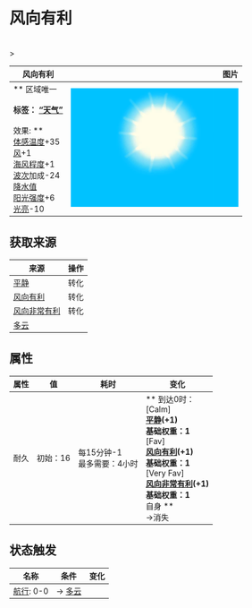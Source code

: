 # 风向有利  
>   
<br>  
>   
  
  风向有利  |   图片   
 ----  |  ----:   
 ** 区域唯一 **<br><br>**标签：**	[“天气”](tag_Weather.md)<br><br>** 效果: **<br>[体感温度](TemperaturePerceived.md)+35<br>[风](Wind.md)+1<br>[海风程度](SeaAgitation.md)+1<br>[波次](WaveCounter.md)加成-24<br>[降水值](RainValue.md)<br>[阳光强度](SunStrength.md)+6<br>[光亮](Light.md)-10  |  <img decoding="async" src="Sprite/WeatherClear_0.png" href="a.md" style="max-width:300px;max-height:300px;">   
  
## 获取来源  
来源  |  操作  
----  |  ----  
[平静](OpenSea_Calm.md)  |  转化  
[风向有利](OpenSea_Favourable.md)  |  转化  
[风向非常有利](OpenSea_VeryFavourable.md)  |  转化  
[多云](TropicalIsland_PartiallyCloudy.md)  |    
## 属性   
属性  |  值  |  耗时  |  变化  
----  |  ----  |  ----  |  ----  
耐久  |  初始：16  |  每15分钟-1<br>最多需要：4小时  |  ** 到达0时： **<br>** [Calm]  **<br>  [平静](OpenSea_Calm.md)(+1)<br>基础权重：1<br>** [Fav]  **<br>  [风向有利](OpenSea_Favourable.md)(+1)<br>基础权重：1<br>** [Very Fav]  **<br>  [风向非常有利](OpenSea_VeryFavourable.md)(+1)<br>基础权重：1<br>** 自身 **<br>→消失  
## 状态触发  
名称  |  条件  |  变化  
----  |  ----  |  ----  
  |  [航行](Sailed.md): 0-0  |  → [多云](TropicalIsland_PartiallyCloudy.md)  


<script>document.title="风向有利 - 卡牌生存百科 Card Survival Wiki";</script>
